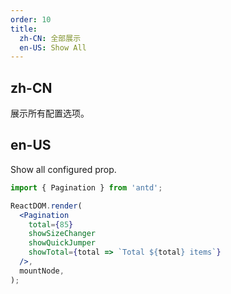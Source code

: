 ```yaml
---
order: 10
title:
  zh-CN: 全部展示
  en-US: Show All
---
```


## zh-CN

展示所有配置选项。

## en-US

Show all configured prop.

```jsx
import { Pagination } from 'antd';

ReactDOM.render(
  <Pagination
    total={85}
    showSizeChanger
    showQuickJumper
    showTotal={total => `Total ${total} items`}
  />,
  mountNode,
);
```

